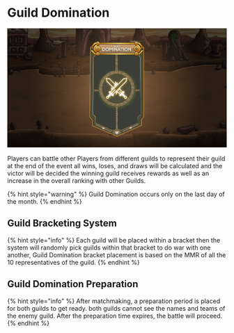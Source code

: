 # Guild Domination

![](../../../.gitbook/assets/domination.jpg)

Players can battle other Players from different guilds to represent their guild at the end of the event all wins, loses, and draws will be calculated and the victor will be decided the winning guild receives rewards as well as an increase in the overall ranking with other Guilds.

{% hint style="warning" %}
Guild Domination occurs only on the last day of the month.
{% endhint %}

## Guild Bracketing System

{% hint style="info" %}
Each guild will be placed within a bracket then the system will randomly pick guilds within that bracket to do war with one another, Guild Domination bracket placement is based on the MMR of all the 10 representatives of the guild.
{% endhint %}

## Guild Domination Preparation

{% hint style="info" %}
After matchmaking, a preparation period is placed for both guilds to get ready. both guilds cannot see the names and teams of the enemy guild. After the preparation time expires, the battle will proceed.
{% endhint %}
